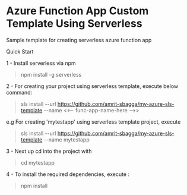 # Azure Function App Custom Template Using Serverless

Sample template for creating serverless azure function app

Quick Start

1 - Install serverless via npm
> npm install -g serverless

2 - For creating your project using serverless template, execute below command:

> sls install --url https://github.com/amrit-sbagga/my-azure-sls-template --name <<-- func-app-name-here -->>

e.g For creating 'mytestapp' using serverless template project, execute 
  > sls install --url https://github.com/amrit-sbagga/my-azure-sls-template --name mytestapp

3 - Next up cd into the project with 
> cd mytestapp

4 - To install the required dependencies, execute :

> npm install

